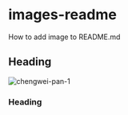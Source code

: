 # images-readme
How to add image to README.md

## Heading
![chengwei-pan-1](https://user-images.githubusercontent.com/13019337/50306996-a5510a00-04c9-11e9-934e-cfad32744b91.jpg)

### Heading
